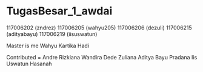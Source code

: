 TugasBesar_1_awdai
==================

117006202 (zndrez) 117006205 (wahyu205) 117006206 (dezuli) 117006215 (adityabayu) 117006219 (iisuswatun)

Master is me
Wahyu Kartika Hadi

Contributed =
Andre Rizkiana Wandira
Dede Zuliana
Aditya Bayu Pradana
Iis Uswatun Hasanah
